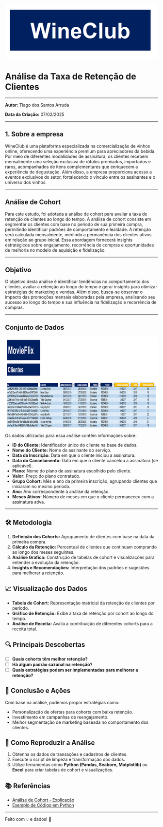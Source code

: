 
<img src="Imagens2/logo.png" alt="Tabelas" width="500"/>


# **Análise da Taxa de Retenção de Clientes**
_____________________________________________________________________________________________________________________________________________________________________________
**Autor:** Tiago dos Santos Arruda

**Data da Criação:** 07/02/2025
_____________________________________________________________________________________________________________________________________________________________________________
## **1. Sobre a empresa**

WineClub é uma plataforma especializada na comercialização de vinhos online, oferecendo uma experiência premium para apreciadores da bebida. Por meio de diferentes modalidades de assinatura, os clientes recebem mensalmente uma seleção exclusiva de rótulos premiados, importados e raros, acompanhados de itens complementares que enriquecem a experiência de degustação. Além disso, a empresa proporciona acesso a eventos exclusivos do setor, fortalecendo o vínculo entre os assinantes e o universo dos vinhos.
___________________________________________________________________________________________________________________________________________________________________________
## **Análise de Cohort**

Para este estudo, foi adotada a análise de cohort para avaliar a taxa de retenção de clientes ao longo do tempo. A análise de cohort consiste em segmentar os clientes com base no período de sua primeira compra, permitindo identificar padrões de comportamento e lealdade. A retenção será calculada mensalmente, medindo a permanência dos clientes ativos em relação ao grupo inicial. Essa abordagem fornecerá insights estratégicos sobre engajamento, recorrência de compras e oportunidades de melhoria no modelo de aquisição e fidelização.
___________________________________________________________________________________________________________________________________________________________________________
## **Objetivo**

O objetivo desta análise é identificar tendências no comportamento dos clientes, avaliar a retenção ao longo do tempo e gerar insights para otimizar estratégias de marketing e vendas. Além disso, busca-se observar o impacto das promoções mensais elaboradas pela empresa, analisando seu sucesso ao longo do tempo e sua influência na fidelização e recorrência de compras.
___________________________________________________________________________________________________________________________________________________________________________

## **Conjunto de Dados**

<img src="Imagens2/base.png" alt="Tabelas" width="900" height="300"/>



Os dados utilizados para essa análise contêm informações sobre:

- **ID do Cliente:** Identificador único do cliente na base de dados.
- **Nome do Cliente:** Nome do assinante do serviço.
- **Data da Inscrição:** Data em que o cliente iniciou a assinatura.
- **Data do Cancelamento:** Data em que o cliente cancelou a assinatura (se aplicável).
- **Plano:** Nome do plano de assinatura escolhido pelo cliente.
- **Valor:** Preço do plano contratado.
- **Grupo Cohort:** Mês e ano da primeira inscrição, agrupando clientes que iniciaram no mesmo período.
- **Ano:** Ano correspondente à análise da retenção.
- **Meses Ativos:** Número de meses em que o cliente permaneceu com a assinatura ativa.
___________________________________________________________________________________________________________________________________________________________________________
## 🛠 Metodologia
1. **Definição dos Cohorts:** Agrupamento de clientes com base na data da primeira compra.
2. **Cálculo da Retenção:** Percentual de clientes que continuam comprando ao longo dos meses seguintes.
3. **Análise Gráfica:** Construção de tabelas de cohort e visualizações para entender a evolução da retenção.
4. **Insights e Recomendações:** Interpretação dos padrões e sugestões para melhorar a retenção.

## 📈 Visualização dos Dados
- **Tabela de Cohort:** Representação matricial da retenção de clientes por período.
- **Gráfico de Retenção:** Exibe a taxa de retenção por cohort ao longo do tempo.
- **Análise de Receita:** Avalia a contribuição de diferentes cohorts para a receita total.

## 🔍 Principais Descobertas
- [ ] **Quais cohorts têm melhor retenção?**
- [ ] **Há algum padrão sazonal na retenção?**
- [ ] **Quais estratégias podem ser implementadas para melhorar a retenção?**

## 🚀 Conclusão e Ações
Com base na análise, podemos propor estratégias como:
- Personalização de ofertas para cohorts com baixa retenção.
- Investimento em campanhas de reengajamento.
- Melhor segmentação de marketing baseada no comportamento dos clientes.

## 📌 Como Reproduzir a Análise
1. Obtenha os dados de transações e cadastros de clientes.
2. Execute o script de limpeza e transformação dos dados.
3. Utilize ferramentas como **Python (Pandas, Seaborn, Matplotlib)** ou **Excel** para criar tabelas de cohort e visualizações.

## 📚 Referências
- [Análise de Cohort - Explicação](https://en.wikipedia.org/wiki/Cohort_analysis)
- [Exemplo de Código em Python](https://github.com/seu-repositorio)

---
Feito com 💡 e dados! 🚀

